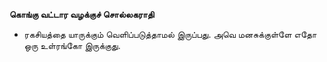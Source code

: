 **கொங்கு வட்டார வழக்குச் சொல்லகராதி**
- ரகசியத்தை யாருக்கும் வெளிப்படுத்தாமல் இருப்பது. அவெ மனசுக்குள்ளே எதோ ஒரு உள்ரங்கோ இருக்குது.

